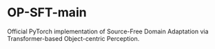 # OP-SFT-main
Official PyTorch implementation of Source-Free Domain Adaptation via Transformer-based Object-centric Perception.
